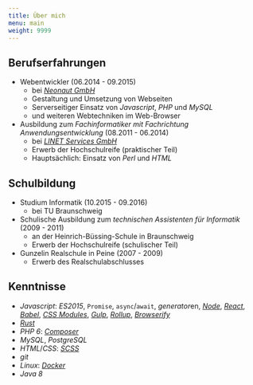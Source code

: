 ```yaml
---
title: Über mich
menu: main
weight: 9999
---
```


## Berufserfahrungen

- Webentwickler (06.2014 - 09.2015)
	- bei [*Neonaut GmbH*](https://www.neonaut.de/)
	- Gestaltung und Umsetzung von Webseiten
	- Serverseitiger Einsatz von *Javascript*, *PHP* und *MySQL*
	- und weiteren Webtechniken im Web-Browser
- Ausbildung zum *Fachinformatiker mit Fachrichtung Anwendungsentwicklung* (08.2011 - 06.2014)
	- bei [*LINET Services GmbH*](https://www.linet-services.de/)
	- Erwerb der Hochschulreife (praktischer Teil)
	- Hauptsächlich: Einsatz von *Perl* und *HTML*

## Schulbildung

- Studium Informatik (10.2015 - 09.2016)
	- bei TU Braunschweig
- Schulische Ausbildung zum *technischen Assistenten für Informatik* (2009 - 2011)
	- an der Heinrich-Büssing-Schule in Braunschweig
	- Erwerb der Hochschulreife (schulischer Teil)
- Gunzelin Realschule in Peine (2007 - 2009)
	- Erwerb des Realschulabschlusses

## Kenntnisse
* *Javascript*: *ES2015*, `Promise`, `async`/`await`, *generator*en, [*Node*](https://nodejs.org/),
[*React*](https://facebook.github.io/react/), [*Babel*](https://babeljs.io/),
[*CSS Modules*](https://github.com/css-modules/css-modules), [*Gulp*](https://gulpjs.com/),
[*Rollup*](https://rollupjs.org/), [*Browserify*](http://browserify.org/)
* [*Rust*](https://www.rust-lang.org/)
* *PHP 6*: [*Composer*](https://getcomposer.org/)
* *MySQL*, *PostgreSQL*
* *HTML*/*CSS*: [*SCSS*](http://sass-lang.com/)
* *git*
* *Linux*: [*Docker*](https://www.docker.com/)
* *Java 8*
